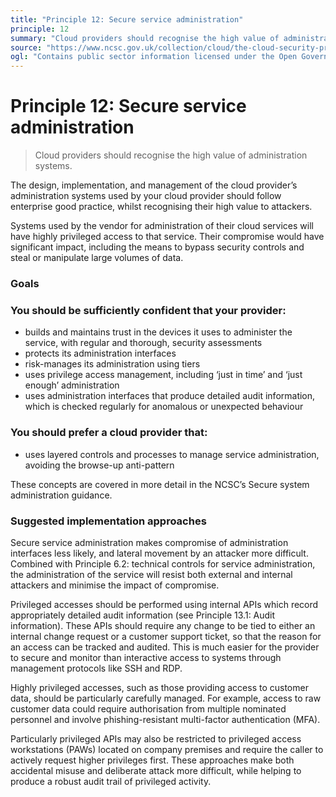 ```yaml
---
title: "Principle 12: Secure service administration"
principle: 12
summary: "Cloud providers should recognise the high value of administration systems."
source: "https://www.ncsc.gov.uk/collection/cloud/the-cloud-security-principles/principle-12-secure-service-administration"
ogl: "Contains public sector information licensed under the Open Government Licence v3.0. https://www.nationalarchives.gov.uk/doc/open-government-licence/version/3/"
---
```


# Principle 12: Secure service administration

> Cloud providers should recognise the high value of administration systems.

The design, implementation, and management of the cloud provider’s administration systems used by your cloud provider should follow enterprise good practice, whilst recognising their high value to attackers.

Systems used by the vendor for administration of their cloud services will have highly privileged access to that service. Their compromise would have significant impact, including the means to bypass security controls and steal or manipulate large volumes of data.

### Goals

### You should be sufficiently confident that your provider:

- builds and maintains trust in the devices it uses to administer the service, with regular and thorough, security assessments
- protects its administration interfaces
- risk-manages its administration using tiers
- uses privilege access management, including ‘just in time’ and ‘just enough’ administration
- uses administration interfaces that produce detailed audit information, which is checked regularly for anomalous or unexpected behaviour

### You should prefer a cloud provider that:

- uses layered controls and processes to manage service administration, avoiding the browse-up anti-pattern

These concepts are covered in more detail in the NCSC’s Secure system administration guidance.

### Suggested implementation approaches

Secure service administration makes compromise of administration interfaces less likely, and lateral movement by an attacker more difficult. Combined with Principle 6.2: technical controls for service administration, the administration of the service will resist both external and internal attackers and minimise the impact of compromise.

Privileged accesses should be performed using internal APIs which record appropriately detailed audit information (see Principle 13.1: Audit information). These APIs should require any change to be tied to either an internal change request or a customer support ticket, so that the reason for an access can be tracked and audited. This is much easier for the provider to secure and monitor than interactive access to systems through management protocols like SSH and RDP.

Highly privileged accesses, such as those providing access to customer data, should be particularly carefully managed. For example, access to raw customer data could require authorisation from multiple nominated personnel and involve phishing-resistant multi-factor authentication (MFA).

Particularly privileged APIs may also be restricted to privileged access workstations (PAWs) located on company premises and require the caller to actively request higher privileges first. These approaches make both accidental misuse and deliberate attack more difficult, while helping to produce a robust audit trail of privileged activity.
